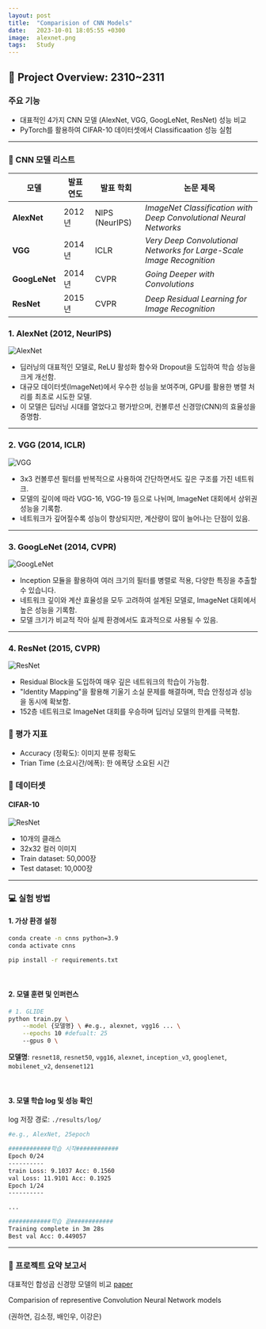 ```yaml
---
layout: post
title:  "Comparision of CNN Models"
date:   2023-10-01 18:05:55 +0300 
image:  alexnet.png
tags:   Study
---
```


## &#x1F4E2; Project Overview: 2310~2311

### 주요 기능
- 대표적인 4가지 CNN 모델 (AlexNet, VGG, GoogLeNet, ResNet) 성능 비교
- PyTorch를 활용하여 CIFAR-10 데이터셋에서 Classificaation 성능 실험

----

### &#x1F31F; CNN 모델 리스트
<table>
  <thead>
    <tr>
      <th>모델</th>
      <th>발표 연도</th>
      <th>발표 학회</th>
      <th>논문 제목</th>
    </tr>
  </thead>
  <tbody>
    <tr>
      <td><b>AlexNet</b></td>
      <td>2012년</td>
      <td>NIPS (NeurIPS)</td>
      <td><i>ImageNet Classification with Deep Convolutional Neural Networks</i></td>
    </tr>
    <tr>
      <td><b>VGG</b></td>
      <td>2014년</td>
      <td>ICLR</td>
      <td><i>Very Deep Convolutional Networks for Large-Scale Image Recognition</i></td>
    </tr>
    <tr>
      <td><b>GoogLeNet</b></td>
      <td>2014년</td>
      <td>CVPR</td>
      <td><i>Going Deeper with Convolutions</i></td>
    </tr>
    <tr>
      <td><b>ResNet</b></td>
      <td>2015년</td>
      <td>CVPR</td>
      <td><i>Deep Residual Learning for Image Recognition</i></td>
    </tr>
  </tbody>
</table>

### 1. AlexNet (2012, NeurIPS)
![AlexNet](alexnet.png)
- 딥러닝의 대표적인 모델로, ReLU 활성화 함수와 Dropout을 도입하여 학습 성능을 크게 개선함.  
- 대규모 데이터셋(ImageNet)에서 우수한 성능을 보여주며, GPU를 활용한 병렬 처리를 최초로 시도한 모델. 
- 이 모델은 딥러닝 시대를 열었다고 평가받으며, 컨볼루션 신경망(CNN)의 효율성을 증명함.

---

### 2. VGG (2014, ICLR)
![VGG](vgg.png)
- 3x3 컨볼루션 필터를 반복적으로 사용하여 간단하면서도 깊은 구조를 가진 네트워크.
- 모델의 깊이에 따라 VGG-16, VGG-19 등으로 나뉘며, ImageNet 대회에서 상위권 성능을 기록함.
- 네트워크가 깊어질수록 성능이 향상되지만, 계산량이 많이 늘어나는 단점이 있음.

---

### 3. GoogLeNet (2014, CVPR)
![GoogLeNet](googlenet.png)
- Inception 모듈을 활용하여 여러 크기의 필터를 병렬로 적용, 다양한 특징을 추출할 수 있습니다.  
- 네트워크 깊이와 계산 효율성을 모두 고려하여 설계된 모델로, ImageNet 대회에서 높은 성능을 기록함.
- 모델 크기가 비교적 작아 실제 환경에서도 효과적으로 사용될 수 있음.

---

### 4. ResNet (2015, CVPR)
![ResNet](resnet.png)
- Residual Block을 도입하여 매우 깊은 네트워크의 학습이 가능함.  
- "Identity Mapping"을 활용해 기울기 소실 문제를 해결하며, 학습 안정성과 성능을 동시에 확보함.
- 152층 네트워크로 ImageNet 대회를 우승하며 딥러닝 모델의 한계를 극복함.




### 🧪 평가 지표
- Accuracy (정확도): 이미지 분류 정확도
- Trian Time (소요시간/에폭): 한 에폭당 소요된 시간

### 📝 데이터셋
#### CIFAR-10
![ResNet](cifar10.png)
- 10개의 클래스
- 32x32 컬러 이미지
- Train dataset: 50,000장
- Test dataset: 10,000장

----

### 💻 실험 방법

#### 1. 가상 환경 설정

```bash
conda create -n cnns python=3.9
conda activate cnns

pip install -r requirements.txt
```
<p><br></p> <!-- 줄바꿈 추가 -->

#### 2. 모델 훈련 및 인퍼런스
```bash
# 1. GLIDE
python train.py \
    --model {모델명} \ #e.g., alexnet, vgg16 ... \
    --epochs 10 #defualt: 25
    --gpus 0 \
```
<p>
  <strong>모델명</strong>: 
  <code>resnet18</code>, 
  <code>resnet50</code>, 
  <code>vgg16</code>, 
  <code>alexnet</code>, 
  <code>inception_v3</code>, 
  <code>googlenet</code>, 
  <code>mobilenet_v2</code>, 
  <code>densenet121</code>
</p>

<p><br></p> <!-- 줄바꿈 추가 -->

#### 3. 모델 학습 log 및 성능 확인
log 저장 경로: ```./results/log/```

```bash
#e.g., AlexNet, 25epoch

############학습 시작############
Epoch 0/24
----------
train Loss: 9.1037 Acc: 0.1560
val Loss: 11.9101 Acc: 0.1925
Epoch 1/24
----------

...

############학습 끝############
Training complete in 3m 28s
Best val Acc: 0.449057
```

---

### 📄 프로젝트 요약 보고서

대표적인 합성곱 신경망 모델의 비교
[paper](cnn-report) 

Comparision of representive Convolution Neural Network models

(권하연, 김소정, 배인우, 이강은)

[cnn-report]: './pdf/CNN_report.pdf'